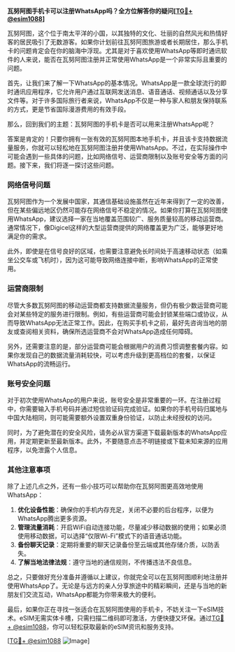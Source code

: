 **瓦努阿图手机卡可以注册WhatsApp吗？全方位解答你的疑问[[TG💪+ @esim1088](https://t.me/s/esim1088)]**

瓦努阿图，这个位于南太平洋的小国，以其独特的文化、壮丽的自然风光和热情好客的居民吸引了无数游客。如果你计划前往瓦努阿图旅游或者长期居住，那么手机卡的问题肯定会在你的脑海中浮现。尤其是对于喜欢使用WhatsApp等即时通讯软件的人来说，能否在瓦努阿图注册并正常使用WhatsApp是一个非常实际且重要的问题。

首先，让我们来了解一下WhatsApp的基本情况。WhatsApp是一款全球流行的即时通讯应用程序，它允许用户通过互联网发送消息、语音通话、视频通话以及分享文件等。对于许多国际旅行者来说，WhatsApp不仅是一种与家人和朋友保持联系的方式，更是节省国际漫游费用的有效手段。

那么，回到我们的主题：瓦努阿图的手机卡是否可以用来注册WhatsApp呢？

答案是肯定的！只要你拥有一张有效的瓦努阿图本地手机卡，并且该卡支持数据流量服务，你就可以轻松地在瓦努阿图注册并使用WhatsApp。不过，在实际操作中可能会遇到一些具体的问题，比如网络信号、运营商限制以及账号安全等方面的问题。接下来，我们将逐一探讨这些问题。

### **网络信号问题**

瓦努阿图作为一个发展中国家，其通信基础设施虽然在近年来得到了一定的改善，但在某些偏远地区仍然可能存在网络信号不稳定的情况。如果你打算在瓦努阿图使用WhatsApp，建议选择一家在当地覆盖范围较广、服务质量较高的移动运营商。通常情况下，像Digicel这样的大型运营商提供的网络覆盖更为广泛，能够更好地满足你的需求。

此外，即使是在信号良好的区域，也需要注意避免长时间处于高速移动状态（如乘坐公交车或飞机时），因为这可能导致网络连接中断，影响WhatsApp的正常使用。

### **运营商限制**

尽管大多数瓦努阿图的移动运营商都支持数据流量服务，但仍有极少数运营商可能会对某些特定的服务进行限制。例如，有些运营商可能会封锁某些端口或协议，从而导致WhatsApp无法正常工作。因此，在购买手机卡之前，最好先咨询当地的朋友或查阅相关资料，确保所选运营商不会对WhatsApp造成任何障碍。

另外，还需要注意的是，部分运营商可能会根据用户的消费习惯调整套餐内容。如果你发现自己的数据流量消耗较快，可以考虑升级到更高档位的套餐，以保证WhatsApp的流畅运行。

### **账号安全问题**

对于初次使用WhatsApp的用户来说，账号安全是非常重要的一环。在注册过程中，你需要输入手机号码并通过短信验证码完成验证。如果你的手机号码归属地与中国大陆相同，则可能需要额外设置双重身份验证，以防止未经授权的访问。

同时，为了避免潜在的安全风险，请务必从官方渠道下载最新版本的WhatsApp应用，并定期更新至最新版本。此外，不要随意点击不明链接或下载未知来源的应用程序，以免泄露个人信息。

### **其他注意事项**

除了上述几点之外，还有一些小技巧可以帮助你在瓦努阿图更高效地使用WhatsApp：

1. **优化设备性能**：确保你的手机内存充足，关闭不必要的后台程序，以便为WhatsApp腾出更多资源。
2. **管理流量消耗**：开启WiFi自动连接功能，尽量减少移动数据的使用；如果必须使用移动数据，可以选择“仅限Wi-Fi”模式下的语音通话功能。
3. **备份聊天记录**：定期将重要的聊天记录备份至云端或其他存储介质，以防丢失。
4. **了解当地法律法规**：遵守当地的通信规则，不传播违法不良信息。

总之，只要做好充分准备并遵循以上建议，你就完全可以在瓦努阿图顺利地注册并使用WhatsApp了。无论是与远方的亲人分享旅途中的精彩瞬间，还是与当地的新朋友们交流互动，WhatsApp都能为你带来极大的便利。

最后，如果你正在寻找一张适合在瓦努阿图使用的手机卡，不妨关注一下eSIM技术。eSIM无需实体卡槽，只需扫描二维码即可激活，方便快捷又环保。通过[TG💪+ @esim1088](https://t.me/s/esim1088)，你可以轻松获取最新的eSIM资讯和服务支持。

[[TG💪+ @esim1088](https://t.me/s/esim1088) ![Image](https://i.postimg.cc/4NQfJmqS/Snipaste-2025-05-13-00-14-12.png)]